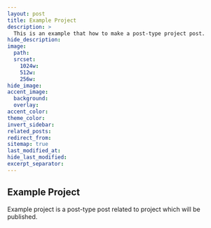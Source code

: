 ```yaml
---
layout: post
title: Example Project
description: >
  This is an example that how to make a post-type project post.
hide_description:
image:
  path:
  srcset:
    1024w:
    512w:
    256w:
hide_image:
accent_image:
  background:
  overlay:
accent_color:
theme_color:
invert_sidebar:
related_posts:
redirect_from:
sitemap: true
last_modified_at:
hide_last_modified:
excerpt_separator:
---
```


## Example Project

Example project is a post-type post related to project which will be published.
